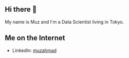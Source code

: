 ## Hi there 👋
My name is Muz and I'm a Data Scientist living in Tokyo.

## Me on the Internet
- LinkedIn: [muzahmad](https://www.linkedin.com/in/ahmad-muzaffar-baharudin-970698124/)
